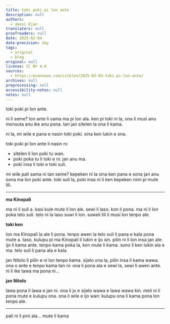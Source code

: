 ```yaml
---
title: toki poki pi lon ante
description: null
authors:
  - akesi Ejan
translators: null
proofreaders: null
date: 2025-02-04
date-precision: day
tags:
  - original
  - blog
original: null
license: CC BY 4.0
sources:
  - https://evannave.com/sitelen/2025-02-04-toki-pi-lon-ante/
archives: null
preprocessing: null
accessibility-notes: null
notes: null
---
```


toki poki pi lon ante.

ni li seme? lon ante li sama ma pi lon ala. ken pi toki ni la, ona li musi anu monsuta anu ike anu pona. tan jan sitelen la ona li kama.

ni la, mi wile e pana e nasin toki poki. sina ken lukin e ona.

toki poki pi lon ante li nasin ni:

* sitelen li lon poki tu wan.
* poki poka tu li toki e ni: jan anu ma.
* poki insa li toki e toki suli.

mi wile pali sama ni tan seme? kepeken ni la sina ken pana e sona jan anu sona ma lon poki ante. toki suli la, poki insa ni li ken kepeken nimi pi mute lili.

---

**ma Kinopali**

ma ni li suli a. kasi kule mute li lon ale. sewi li laso. kon li pona. ma ni li lon poka telo suli. telo ni la laso suwi li lon. soweli lili li musi lon tenpo ale.

**toki ken**

lon ma Kinopali la ale li pona. tenpo awen la telo suli li pana e kala pona mute a. taso, kulupu pi ma Kinopali li lukin e ijo sin. pilin ni li lon insa jan ale: ijo li kama ante. tenpo kama poka la, kon mute li kama. suno li ken lukin ala e ma. telo suli li pana ala e kala.

jan Nitolo li pilin e ni lon tenpo kama. sijelo ona la, pilin insa li kama wawa. ona o ante e tenpo kama tan ni: ona li pona ala e sewi la, sewi li awen ante. ni li ike tawa ma pona ni... 

**jan Nitolo**

lawa pona li lawa e jan ni. ona li jo e sijelo wawa e lawa wawa kin. meli ni li pona mute e kulupu ona. ona li wile e ijo wan: kulupu ona li kama pona lon tenpo ale.

---

pali ni li pini ala... mute li kama
